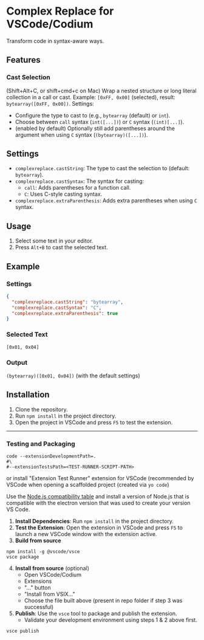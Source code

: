 # Complex Replace for VSCode/Codium

Transform code in syntax-aware ways.

## Features
### Cast Selection
(Shift+Alt+C, or shift+cmd+c on Mac)
Wrap a nested structure or long literal collection in a call or cast. Example: `[0xFF, 0x00]` (selected), result: `bytearray([0xFF, 0x00])`. Settings:
- Configure the type to cast to (e.g., `bytearray` (default) or `int`).
- Choose between `call` syntax (`int([...])`) or `C` syntax (`(int)[...]`).
- (enabled by default) Optionally still add parentheses around the argument when using `C` syntax (`(bytearray)([...])`).


## Settings

- `complexreplace.castString`: The type to cast the selection to (default: `bytearray`).
- `complexreplace.castSyntax`: The syntax for casting:
  - `call`: Adds parentheses for a function call.
  - `C`: Uses C-style casting syntax.
- `complexreplace.extraParenthesis`: Adds extra parentheses when using `C` syntax.

## Usage

1. Select some text in your editor.
2. Press `Alt+B` to cast the selected text.

## Example

### Settings
```json
{
  "complexreplace.castString": "bytearray",
  "complexreplace.castSyntax": "C",
  "complexreplace.extraParenthesis": true
}
```

### Selected Text

`[0x01, 0x04]`

### Output

`(bytearray)([0x01, 0x04])` (with the default settings)

## Installation

1. Clone the repository.
2. Run `npm install` in the project directory.
3. Open the project in VSCode and press `F5` to test the extension.


---

### Testing and Packaging
```
code --extensionDevelopmentPath=.
#\
#--extensionTestsPath=<TEST-RUNNER-SCRIPT-PATH>
```
or install "Extension Test Runner" extension for VSCode (recommended by VSCode when opening a scaffolded project (created via `yo code`)

Use the [Node.js compatibility table](https://code.visualstudio.com/api/working-with-extensions/testing-extension#nodejs)
and install a version of Node.js that is compatible with the electron version that was used to create your version VS Code.

1. **Install Dependencies**: Run `npm install` in the project directory.
2. **Test the Extension**: Open the extension in VSCode and press `F5` to launch a new VSCode window with the extension active.
3. **Build from source**
```
npm install -g @vscode/vsce
vsce package
```
4. **Install from source** (optional)
   - Open VSCode/Codium
   - Extensions
   - "..." button
   - "Install from VSIX..."
   - Choose the file built above (present in repo folder if step 3 was successful)
5. **Publish**: Use the `vsce` tool to package and publish the extension.
   - Validate your development environment using steps 1 & 2 above first.
```
vsce publish
```
